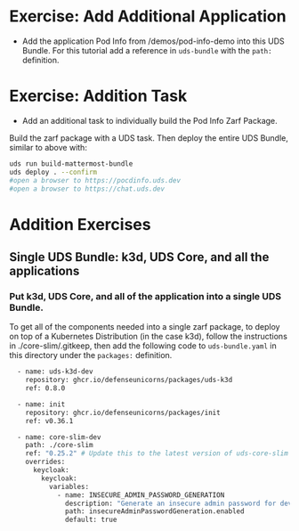 # Exercise: Add Additional Application

- Add the application Pod Info from /demos/pod-info-demo into this UDS Bundle. For this tutorial add a reference in `uds-bundle` with the `path:` definition.

# Exercise: Addition Task

- Add an additional task to individually build the Pod Info Zarf Package.

Build the zarf package with a UDS task. Then deploy the entire UDS Bundle, similar to above with:

```sh
uds run build-mattermost-bundle
uds deploy . --confirm
#open a browser to https://pocdinfo.uds.dev
#open a browser to https://chat.uds.dev
```

# Addition Exercises

## Single UDS Bundle: k3d, UDS Core, and all the applications

### Put k3d, UDS Core, and all of the application into a single UDS Bundle.

To get all of the components needed into a single zarf package, to deploy on top of a Kubernetes Distribution (in the case k3d), follow the instructions in ./core-slim/.gitkeep, then add the following code to `uds-bundle.yaml` in this directory under the `packages:` definition.

```bash
  - name: uds-k3d-dev
    repository: ghcr.io/defenseunicorns/packages/uds-k3d
    ref: 0.8.0

  - name: init
    repository: ghcr.io/defenseunicorns/packages/init
    ref: v0.36.1

  - name: core-slim-dev
    path: ./core-slim
    ref: "0.25.2" # Update this to the latest version of uds-core-slim
    overrides:
      keycloak:
        keycloak:
          variables:
            - name: INSECURE_ADMIN_PASSWORD_GENERATION
              description: "Generate an insecure admin password for dev/test"
              path: insecureAdminPasswordGeneration.enabled
              default: true
```

